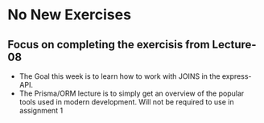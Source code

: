# No New Exercises

## Focus on completing the exercisis from Lecture-08
- The Goal this week is to learn how to work with JOINS in the express-API.
- The Prisma/ORM lecture is to simply get an overview of the popular tools used in modern development. Will not be required to use in assignment 1

 